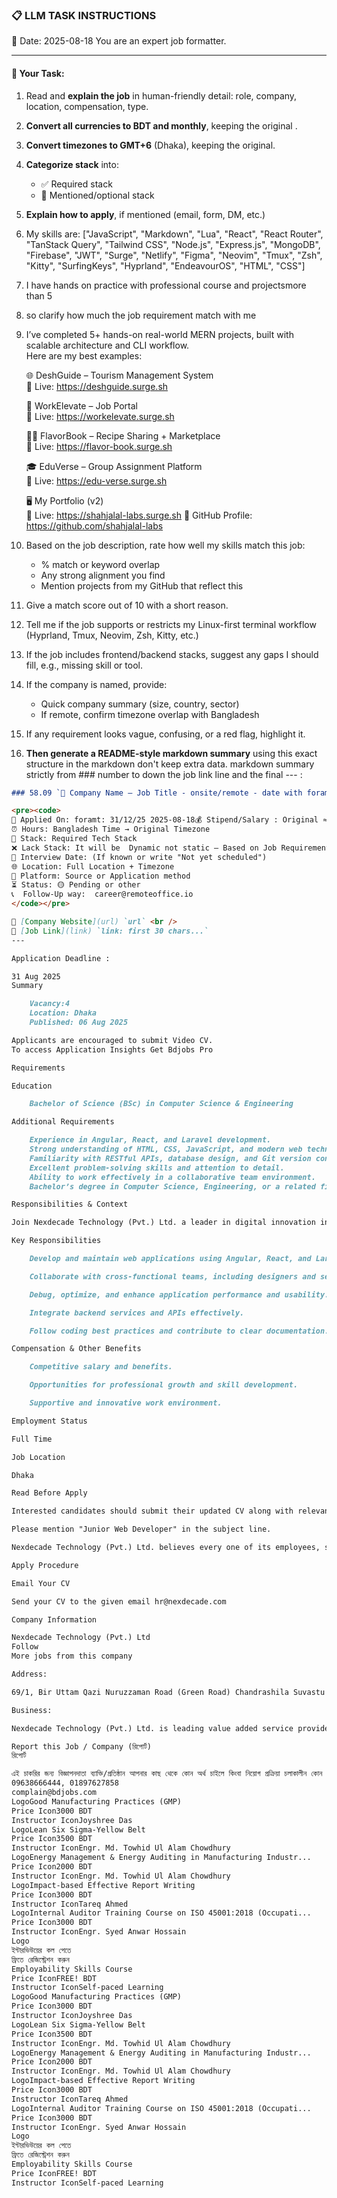 ### 📋 LLM TASK INSTRUCTIONS  
📅 Date: 2025-08-18
You are an expert job formatter.

---

#### 🔧 Your Task:
1. Read and **explain the job** in human-friendly detail: role, company, location, compensation, type.  
2. **Convert all currencies to BDT and monthly**, keeping the original .  
3. **Convert timezones to GMT+6** (Dhaka), keeping the original.  
4. **Categorize stack** into:  
   - ✅ Required stack  
   - 🔧 Mentioned/optional stack  
5. **Explain how to apply**, if mentioned (email, form, DM, etc.)  
7. My skills are: ["JavaScript", "Markdown", "Lua", "React", "React Router", "TanStack Query", "Tailwind CSS", "Node.js", "Express.js", "MongoDB", "Firebase", "JWT", "Surge", "Netlify", "Figma", "Neovim", "Tmux", "Zsh", "Kitty", "SurfingKeys", "Hyprland", "EndeavourOS", "HTML", "CSS"]
8. I have hands on practice with professional course and projectsmore than 5
9. so clarify how much the job requirement match with me 
10. I’ve completed 5+ hands-on real-world MERN projects, built with scalable architecture and CLI workflow.  
    Here are my best examples:

      🌐 DeshGuide – Tourism Management System  
    🔗 Live: https://deshguide.surge.sh

    💼 WorkElevate – Job Portal  
    🔗 Live: https://workelevate.surge.sh

    🧑‍🍳 FlavorBook – Recipe Sharing + Marketplace  
    🔗 Live: https://flavor-book.surge.sh

    🎓 EduVerse – Group Assignment Platform  
    🔗 Live: https://edu-verse.surge.sh

    🖥️ My Portfolio (v2)  
    🔗 Live: https://shahjalal-labs.surge.sh
    🚀 GitHub Profile: https://github.com/shahjalal-labs

11. Based on the job description, rate how well my skills match this job:  
    - % match or keyword overlap  
    - Any strong alignment you find  
    - Mention projects from my GitHub that reflect this

12. Give a match score out of 10 with a short reason.

13. Tell me if the job supports or restricts my Linux-first terminal workflow (Hyprland, Tmux, Neovim, Zsh, Kitty, etc.)

14. If the job includes frontend/backend stacks, suggest any gaps I should fill, e.g., missing skill or tool.

15. If the company is named, provide:  
    - Quick company summary (size, country, sector)  
    - If remote, confirm timezone overlap with Bangladesh

16. If any requirement looks vague, confusing, or a red flag, highlight it.


17. **Then generate a README-style markdown summary** using this exact structure in the markdown don't keep extra data. markdown summary strictly from ### number to down the job link line and the final --- :
```markdown
### 58.09 `🏢 Company Name — Job Title - onsite/remote - date with foramt: 31/12/25 - BDT salary`

<pre><code>
📅 Applied On: foramt: 31/12/25 2025-08-18💰 Stipend/Salary : Original ≈ Converted BDT / Monthly
⏰ Hours: Bangladesh Time → Original Timezone
🧰 Stack: Required Tech Stack
❌ Lack Stack: It will be  Dynamic not static – Based on Job Requirements: For your example added: mysql, postgres, redis, docker, nginx, aws, gcp, azure, firebase, netlify, surge, figma, sketch, etc.
📆 Interview Date: (If known or write "Not yet scheduled")
🌐 Location: Full Location + Timezone
🧭 Platform: Source or Application method
⏳ Status: 🟡 Pending or other
📞  Follow-Up way:  career@remoteoffice.io
</code></pre>

🔗 [Company Website](url) `url` <br />
🔗 [Job Link](link) `link: first 30 chars...`
---

Application Deadline :

31 Aug 2025
Summary

    Vacancy:4
    Location: Dhaka
    Published: 06 Aug 2025 

Applicants are encouraged to submit Video CV.
To access Application Insights Get Bdjobs Pro

Requirements

Education

    Bachelor of Science (BSc) in Computer Science & Engineering

Additional Requirements

    Experience in Angular, React, and Laravel development.
    Strong understanding of HTML, CSS, JavaScript, and modern web technologies.
    Familiarity with RESTful APIs, database design, and Git version control.
    Excellent problem-solving skills and attention to detail.
    Ability to work effectively in a collaborative team environment.
    Bachelor’s degree in Computer Science, Engineering, or a related field is preferred.

Responsibilities & Context

Join Nexdecade Technology (Pvt.) Ltd. a leader in digital innovation in Bangladesh. We specialize in OTT, IPTV, IoT, Vehicle Tracking and Vehicle Management platforms, delivering cutting-edge solutions that impact millions. Become part of a dynamic team driving the country`s digital transformation.

Key Responsibilities

    Develop and maintain web applications using Angular, React, and Laravel frameworks.

    Collaborate with cross-functional teams, including designers and senior developers, to create responsive and user-friendly web interfaces.

    Debug, optimize, and enhance application performance and usability.

    Integrate backend services and APIs effectively.

    Follow coding best practices and contribute to clear documentation.

Compensation & Other Benefits

    Competitive salary and benefits.

    Opportunities for professional growth and skill development.

    Supportive and innovative work environment.

Employment Status

Full Time

Job Location

Dhaka

Read Before Apply

Interested candidates should submit their updated CV along with relevant project samples to hr@nexdecade.com

Please mention "Junior Web Developer" in the subject line.

Nexdecade Technology (Pvt.) Ltd. believes every one of its employees, suppliers, downstream partners, visitors, clients and community including children, youth and vulnerable adults that come into contact regardless of age, race, religion, gender, disability or ethnic origin has the right to be protected from all forms of harm, abuse, neglect, harassment, and exploitation. We guarantee assessment of candidates with disabilities who meet the essential requirements. We are proud to be an equal opportunity employer and will do everything possible to ensure that those who are suitable to work within our values and beliefs are recruited to work for us. Any personal persuasion will result in disqualification of candidature.

Apply Procedure

Email Your CV

Send your CV to the given email hr@nexdecade.com

Company Information

Nexdecade Technology (Pvt.) Ltd
Follow
More jobs from this company

Address:

69/1, Bir Uttam Qazi Nuruzzaman Road (Green Road) Chandrashila Suvastu Tower, Level-3, Panthapath, Dhaka, Bangladesh.

Business:

Nexdecade Technology (Pvt.) Ltd. is leading value added service provider in Bangladesh. We have been working with all mobile telecom operators for more than 12 years with different services. Currently we are managing more than 1.5 million customers, we are the pioneer in development for OTT / IPTV / IOT platform in Bangladesh. We got 172 employees, Member of Basis and licensed operator from BTRC”

Report this Job / Company (রিপোর্ট)
রিপোর্ট

এই চাকরির জন্য বিজ্ঞাপনদাতা ব্যাক্তি/প্রতিষ্ঠান আপনার কাছ থেকে কোন অর্থ চাইলে কিংবা নিয়োগ প্রক্রিয়া চলাকালীন কোন প্রকার হয়রানিমূলক (শারীরিক/মানসিক) আচরণ করলে অতিসত্ত্বর আমাদেরকে জানান অথবা জবটি রিপোর্ট করুন। চাকরি পাওয়ার জন্য কোন ব্যাক্তি/প্রতিষ্ঠানকে অর্থ প্রদান করবেন না। চাকরিকালীন কোন প্রকার হয়রানির (শারীরিক/মানসিক) সম্ভাবনা থাকলে সেখানে জয়েন করবেন না। কোন প্রকার অর্থ লেনদেন বা নিয়োগদাতা কর্তৃক হয়রানির দায়িত্ব বিডিজবস বহন করবে না।
09638666444, 01897627858
complain@bdjobs.com
LogoGood Manufacturing Practices (GMP)
Price Icon3000 BDT
Instructor IconJoyshree Das
LogoLean Six Sigma-Yellow Belt
Price Icon3500 BDT
Instructor IconEngr. Md. Towhid Ul Alam Chowdhury
LogoEnergy Management & Energy Auditing in Manufacturing Industr...
Price Icon2000 BDT
Instructor IconEngr. Md. Towhid Ul Alam Chowdhury
LogoImpact-based Effective Report Writing
Price Icon3000 BDT
Instructor IconTareq Ahmed
LogoInternal Auditor Training Course on ISO 45001:2018 (Occupati...
Price Icon3000 BDT
Instructor IconEngr. Syed Anwar Hossain
Logo
ইন্টারভিউয়ের কল পেতে
ফ্রিতে রেজিস্ট্রেশন করুন
Employability Skills Course
Price IconFREE! BDT
Instructor IconSelf-paced Learning
LogoGood Manufacturing Practices (GMP)
Price Icon3000 BDT
Instructor IconJoyshree Das
LogoLean Six Sigma-Yellow Belt
Price Icon3500 BDT
Instructor IconEngr. Md. Towhid Ul Alam Chowdhury
LogoEnergy Management & Energy Auditing in Manufacturing Industr...
Price Icon2000 BDT
Instructor IconEngr. Md. Towhid Ul Alam Chowdhury
LogoImpact-based Effective Report Writing
Price Icon3000 BDT
Instructor IconTareq Ahmed
LogoInternal Auditor Training Course on ISO 45001:2018 (Occupati...
Price Icon3000 BDT
Instructor IconEngr. Syed Anwar Hossain
Logo
ইন্টারভিউয়ের কল পেতে
ফ্রিতে রেজিস্ট্রেশন করুন
Employability Skills Course
Price IconFREE! BDT
Instructor IconSelf-paced Learning


```